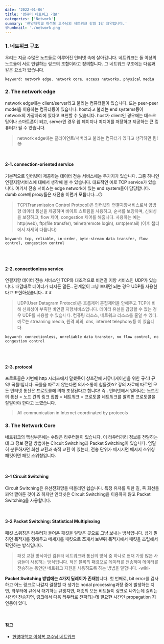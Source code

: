 ```yaml
---
date: '2022-01-06'
title: '컴퓨터 네트워크 기본'
categories: ['Network']
summary: '한양대학교 이석복 교수님의 네트워크 강의 1강 요약입니다.'
thumbnail: './network.png'
---
```


### 1. 네트워크 구조

우리는 지금 수많은 노드들로 이루어진 인터넷 속에 살아갑니다. 네트워크는 둘 이상의 노드들이
서로 연결하는 링크의 조합이라고 정의합니다. 그 네트워크 구조에는 다음과 같은 요소가 있습니다.

```
keyword: network edge, network core, access networks, physical media
```

### 2. The network edge

network edge에는 client/server라고 불리는 컴퓨터들이 있습니다. 또는 peer-peer model을 이용하는 컴퓨터등이 있습니다. host라고 불리는 end systems등이 network의 가장자리에 있다고 표현할 수 있습니다. host가 client인 경우에는 데스크탑이나 스마트폰이 되고, server인 경우 웹 페이지나 미디어를 저장하고 제공하는 큰 컴퓨터가 될 수 있습니다.

> network edge에는 클라이언트/서버라고 불리는 컴퓨터가 있다고 생각하면 됨!😎

<br>

#### 2-1. connection-oriented service

기본적으로 인터넷이 제공하는 데이터 전송 서비스에는 두가지가 있습니다. 그중 하나인 연결지향서비스에
대해서 생각해 볼 수 있습니다. 대표적인 예로 TCP service가 있습니다. 여기서 전송 서비스는 edge network에 있는 end system들이 담당합니다. dumb core에 proxy들은 재전송 이런거 모릅니다...😥

> TCP(Transmission Control Protocol)은 인터넷의 연결지향서비스로서 양방향 데이터 통신을 제공하며
> 바이트 스트림을 사용하고, 순서를 보장하며, 신뢰성을 보장하고, flow 제어, congestion 제어를 해줍니다. 사용하는 예는 http(web), ftp(file transfer), telnet(remote login), smtp(email)
> (이후 챕터에서 자세히 다룹니다)

```
keyword: tcp, reliable, in-order, byte-stream data transfer, flow control, congestion control
```

<br>
<br>

#### 2-2. connectionless service

연결지향 데이터 전송 서비스인 TCP와 대조적으로 비연결 지향 서비스인 UDP가 있습니다. 내맘대로 데이터가 터지든 말든.. 관계없이 그냥 보내면 되는 경우 UDP를 사용한다고 표현하셨습니다..ㅎㅎ

> UDP(User Datagram Protocol)은 흐름제어 혼잡제어을 안해주고 TCP에 비해 신뢰성이 부족한 비연결 지향서비스입니다. 데이터 유실을 감당할 수 있는 경우 UDP를 사용할 수 있습니다. 컴퓨팅 리소스, 네트워크 리소스를 줄일 수 있다. 예로는 streaming media, 원격 회의, dns, internet telephony등 이 있습니다.

```
keyword: connectionless, unreliable data transter, no flow control, no congestion control
```

<br>
<br>

#### 2-3. protocol

프로토콜은 저번에 http 시리즈에서 말했듯이 상호간에 커뮤니케이션을 위한 규칙! 규약! 국룰!입니다.
국룰을 따르지 않는다면 의사소통이 힘들겠죠? 강의 자료에 따르면 모든 인터넷 통신은 프로토콜에 의해
조정된다고 합니다! 즉.. 인터넷에서 일어나는 노드간의 통신 = 노드 간의 링크 집합 = 네트워크 = 프로토콜
네트워크를 알려면 프로토콜을 잘알아야 한다고 느꼈습니다.

> All communication in Internet coordinated by protocols

### 3. The Network Core

네트워크의 핵심부분에는 수많은 라우터들이 있습니다. 이 라우터끼리 정보를 전달하는데 그 정보 전달
방법에는 Circuit Switching과 Packet Switching이 있습니다. 엄밀히 분류하자면 회선 교환과 축적 교환
이 있는데, 전송 단위가 메시지면 메시지 스위칭 패킷이면 패킷 스위칭입니다.

<br>

#### 3-1 Circuit Switching

Circuit Switching은 유선전화망을 떠올리면 쉽습니다. 특정 유저를 위한 길, 즉 회선을 쫘악 깔아둔 것이
죠 하지만 인터넷은 Circuit Switching을 이용하지 않고 Packet Switching을 사용합니다.

<br>

#### 3-2 Packet Switching: Statistical Multiplexing

패킷 스위칭은 라우터가 들어온 패킷을 알맞은 곳으로 그냥 보내는 방식입니다. 쉽게 말하면
목적지를 정해두고 메세지를 패킷으로 쪼개서 보낸뒤 목적지에서 패킷을 조립해서 확인하는 방식입니다.

> 패킷 교환 방식이란 컴퓨터 네트워크와 통신의 방식 중 하나로 현재 가장 많은 사람들이 사용하는 방식입니다. 작은 블록의 패킷으로 데이터를 전송하며 데이터를 전송하는 동안만 네트워크 자원을 사용하도록 하는 방법을 말합니다. -wiki-

<p>
<b> Packet Switching 방법에는 4가지 딜레이가 존재</b>합니다. 첫 번째로, bit error를 검사하고
어느 링크로 나갈지 결정할 때 생기는 nodal processing과정 중에 발생하는 지연, 라우터에 큐에서 대기하는 큐잉지연, 패킷의 모든 비트들이 링크로 나가는데 걸리는 시간인 전송지연, 링크에서 다음 라우터로 전파되는데 필요한 시간인 propagation 지연등이 있다.
</p>

<br>

#### 참고

- [한양대학교 이석복 교수님 네트워크](http://www.kocw.net/home/search/kemView.do?kemId=1169634)
